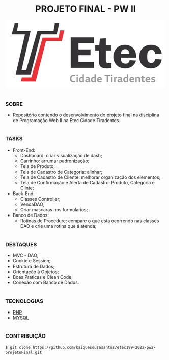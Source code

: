 <h1 align=center>PROJETO FINAL - PW II</h1>

<p align="center">
  <img src="etec.png" width="500">
</p>

#
### SOBRE

- Repositório contendo o desenvolvimento do projeto final na disciplina de Programação Web II na Etec Cidade Tiradentes.

#
### TASKS
- Front-End:
  - Dashboard: criar visualização de dash;
  - Carrinho: arrumar padronização;
  - Tela de Produto;
  - Tela de Cadastro de Categoria: alinhar;
  - Tela de Cadastro de Cliente: melhorar organização dos elementos;
  - Tela de Confirmação e Alerta de Cadastro: Produto, Categoria e Clinte;
- Back-End:
  - Classes Controller;
  - VendaDAO;
  - Criar mascaras nos formularios;
- Banco de Dados:
  - Rotinas de Procedure: compare o que esta ocorrendo nas classes DAO e crie uma rotina que á atenda;

#
### DESTAQUES
- MVC - DAO;
- Cookie e Session;
- Estrutura de Dados;
- Orientação á Objetos;
- Boas Praticas e Clean Code;
- Conexão com Banco de Dados.

#
### TECNOLOGIAS
- [PHP](https://www.php.net/docs.php)
- [MYSQL](https://dev.mysql.com/doc)

#
### CONTRIBUIÇÃO

```
$ git clone https://github.com/kaiquesouzasantos/etec199-2022-pw2-projetoFinal.git 
```
